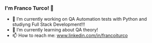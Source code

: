 ### I'm Franco Turco! 👋

- 🔭 I’m currently working on QA Automation tests with Python and studiyng Full Stack Development!!!
- 🌱 I’m currently learning about QA theory!
- 📫 How to reach me: www.linkedin.com/in/francoiturco
